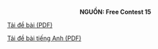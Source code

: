 **<center>NGUỒN: Free Contest 15</center>**

[Tải đề bài (PDF)](/statements/2114/TRAVEL.pdf)

[Tải đề bài tiếng Anh (PDF)](/statements/2114/TRAVEL_en.pdf)